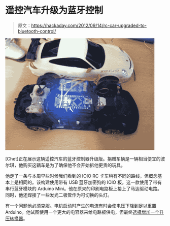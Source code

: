 # 遥控汽车升级为蓝牙控制

> 原文：<https://hackaday.com/2012/09/14/rc-car-upgraded-to-bluetooth-control/>

![](img/646a17b95b17a6a9e447c5dc44ce5215.png "rc-car-bluetooth-controller-upgrade")

[Chet]正在展示这辆遥控汽车的蓝牙控制器升级版。捐赠车辆是一辆相当便宜的波尔琪，他购买这辆车是为了确保他不会开始拆他更贵的玩具。

他走了一条与本周早些时候我们看到的 IOIO RC 卡车稍有不同的路线，但概念基本上是相同的。该构建使用带有 USB 蓝牙加密狗的 IOIO 板。这一款使用了带有串行蓝牙模块的 Arduino Mini。他在原来的印刷电路板上接上了马达驱动电路。同时，他还焊接了一些发光二极管作为可切换的头灯。

有一个问题他必须克服。电机启动时产生的电流有时会使电压下降到足以重置 Arduino。他试图使用一个更大的电容器来给电路板供电，但最终[选择增加一个升压转换器](http://www.chet.ie/?p=79)。